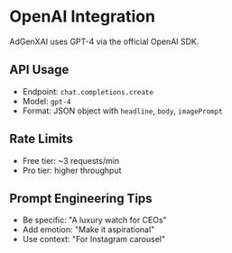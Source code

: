 # OpenAI Integration

AdGenXAI uses GPT-4 via the official OpenAI SDK.

## API Usage
- Endpoint: `chat.completions.create`
- Model: `gpt-4`
- Format: JSON object with `headline`, `body`, `imagePrompt`

## Rate Limits
- Free tier: ~3 requests/min
- Pro tier: higher throughput

## Prompt Engineering Tips
- Be specific: "A luxury watch for CEOs"
- Add emotion: "Make it aspirational"
- Use context: "For Instagram carousel"